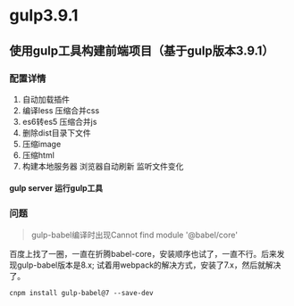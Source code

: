 # gulp3.9.1

## 使用gulp工具构建前端项目（基于gulp版本3.9.1）

### 配置详情

1. 自动加载插件
2. 编译less  压缩合并css
3. es6转es5 压缩合并js
4. 删除dist目录下文件
5. 压缩image
6. 压缩html
7. 构建本地服务器 浏览器自动刷新  监听文件变化
#### gulp server 运行gulp工具


### 问题
> gulp-babel编译时出现Cannot find module '@babel/core'

百度上找了一圈，一直在折腾babel-core，安装顺序也试了，一直不行。后来发现gulp-babel版本是8.x;
试着用webpack的解决方式，安装了7.x，然后就解决了。

```
cnpm install gulp-babel@7 --save-dev
```
